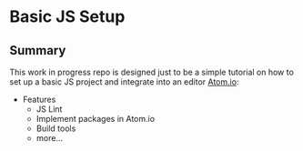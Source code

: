 # Basic JS Setup

## Summary

This work in progress repo is designed just to be a simple tutorial on how to set up a basic JS
project and integrate into an editor [Atom.io](https://atom.io/):

* Features
    * JS Lint
    * Implement packages in Atom.io
    * Build tools
    * more...
